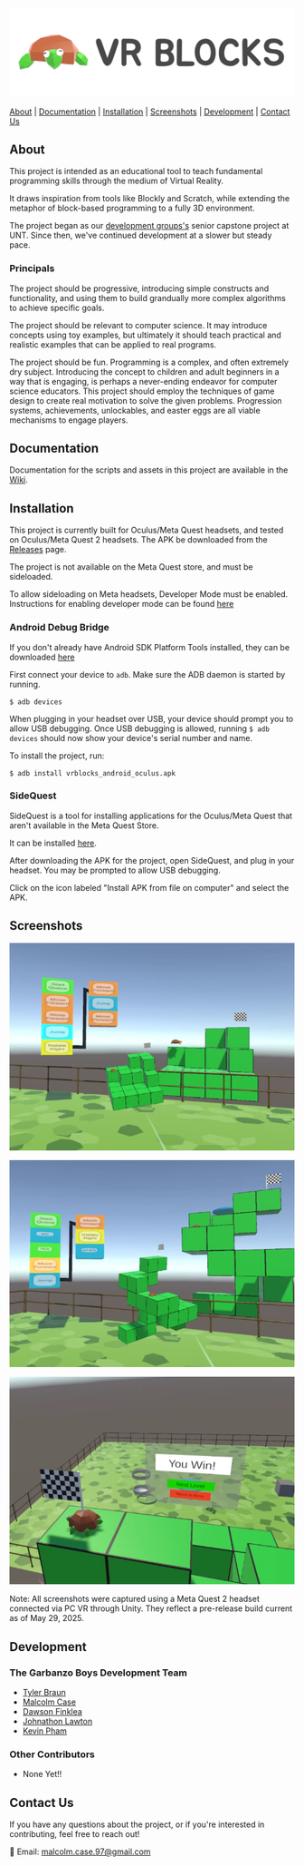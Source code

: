 <img src="Images/vrblocks_banner_1920x600.png" alt="VR Blocks Banner Image" width="1200" />

[About](#about) | [Documentation](#documentation) | [Installation](#installation) | [Screenshots](#screenshots) | [Development](#development) | [Contact Us](#contact-us)

## About

This project is intended as an educational tool to teach fundamental programming skills through the medium of Virtual Reality.

It draws inspiration from tools like Blockly and Scratch, while extending the metaphor of block-based programming to a fully 3D environment.

The project began as our [development groups's](#development) senior capstone project at UNT. Since then, we've continued development at a slower but steady pace.

### Principals

The project should be progressive, introducing simple constructs and functionality, and using them to build grandually more complex algorithms to achieve specific goals.

The project should be relevant to computer science. It may introduce concepts using toy examples, but ultimately it should
teach practical and realistic examples that can be applied to real programs.

The project should be fun. Programming is a complex, and often extremely dry subject. Introducing the concept to children and
adult beginners in a way that is engaging, is perhaps a never-ending endeavor for computer science educators. This project
should employ the techniques of game design to create real motivation to solve the given problems.
Progression systems, achievements, unlockables, and easter eggs are all viable mechanisms to engage players.

## Documentation

Documentation for the scripts and assets in this project are available in the [Wiki](https://github.com/reckoncrafter/vrblocks/wiki).

## Installation

This project is currently built for Oculus/Meta Quest headsets, and tested on Oculus/Meta Quest 2 headsets. The APK be downloaded from the [Releases](https://github.com/reckoncrafter/vrblocks/releases) page.

The project is not available on the Meta Quest store, and must be sideloaded.

To allow sideloading on Meta headsets, Developer Mode must be enabled. Instructions for enabling developer mode can be found [here](https://developers.meta.com/horizon/documentation/native/android/mobile-device-setup/)

### Android Debug Bridge

If you don't already have Android SDK Platform Tools installed, they can be downloaded [here](https://developer.android.com/tools/releases/platform-tools)

First connect your device to `adb`. Make sure the ADB daemon is started by running.
```
$ adb devices
```

When plugging in your headset over USB, your device should prompt you to allow USB debugging.
Once USB debugging is allowed, running `$ adb devices` should now show your device's serial number and name.

To install the project, run:
```
$ adb install vrblocks_android_oculus.apk
```
### SideQuest

SideQuest is a tool for installing applications for the Oculus/Meta Quest that aren't available in the Meta Quest Store.

It can be installed [here](https://sidequestvr.com/setup-howto).

After downloading the APK for the project, open SideQuest, and plug in your headset. You may be prompted to allow USB debugging.

Click on the icon labeled "Install APK from file on computer" and select the APK.

## Screenshots

![Turtle jumping screenshot](Images\vrblocks_jump_screenshot.png)

![Turtle moving in loop screenshot](Images\vrblocks_loop_screenshot.png)

![Image of level completion screen](Images\vrblocks_victory_screenshot.png)

Note: All screenshots were captured using a Meta Quest 2 headset connected via PC VR through Unity. They reflect a pre-release build current as of May 29, 2025.

## Development

### The Garbanzo Boys Development Team 

- [Tyler Braun](https://github.com/TyTheRockstar)
- [Malcolm Case](https://github.com/malcolmcase97)
- [Dawson Finklea](https://github.com/reckoncrafter)
- [Johnathon Lawton](https://github.com/J1aw)
- [Kevin Pham](https://github.com/KevinFham)

### Other Contributors

- None Yet!!

## Contact Us

If you have any questions about the project, or if you're interested in contributing, feel free to reach out!

📧 Email: [malcolm.case.97@gmail.com](mailto:malcolm.case.97@gmail.com)